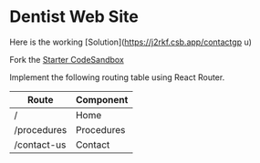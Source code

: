 
# Dentist Web Site

Here is the working [Solution](https://j2rkf.csb.app/contactgp u)

Fork the [Starter CodeSandbox](https://codesandbox.io/s/dentist-assignment-starter-scmqv)


Implement the following routing table using React Router.

| Route | Component        |
| --------- |  ------------- |
| /      | Home             |
| /procedures     | Procedures
| /contact-us   |    Contact   |
